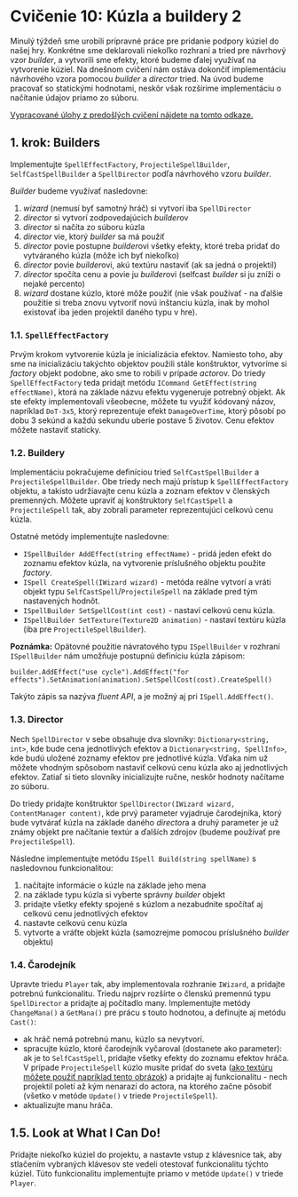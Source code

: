 # Cvičenie 10: Kúzla a buildery 2

Minulý týždeň sme urobili prípravné práce pre pridanie podpory kúziel do našej hry. Konkrétne sme deklarovali niekoľko rozhraní a tried pre návrhový vzor *builder*, a vytvorili sme efekty, ktoré budeme ďalej využívať na vytvorenie kúziel. Na dnešnom cvičení nám ostáva dokončiť implementáciu návrhového vzora pomocou *builder* a *director* tried. Na úvod budeme pracovať so statickými hodnotami, neskôr však rozšírime implementáciu o načítanie údajov priamo zo súboru.

[Vypracované úlohy z predošlých cvičení nájdete na tomto odkaze.](lab10/Project1_after09.zip)

## 1. krok: Builders
Implementujte `SpellEffectFactory`, `ProjectileSpellBuilder`, `SelfCastSpellBuilder` a `SpellDirector` podľa návrhového vzoru *builder*.

*Builder* budeme využívať nasledovne:

1. *wizard* (nemusí byť samotný hráč) si vytvorí iba `SpellDirector`
2. *director* si vytvorí zodpovedajúcich *builder*ov
3. *director* si načíta zo súboru kúzla
4. *director* vie, ktorý *builder* sa má použiť
5. *director* povie postupne *builder*ovi všetky efekty, ktoré treba pridať do vytváraného kúzla (môže ich byť niekoľko)
6. *director* povie *builder*ovi, akú textúru nastaviť (ak sa jedná o projektil)
7. *director* spočíta cenu a povie ju *builder*ovi (selfcast *builder* si ju zníži o nejaké percento)
8. *wizard* dostane kúzlo, ktoré môže použiť (nie však používať - na ďalšie použitie si treba znovu vytvoriť novú inštanciu kúzla, inak by mohol existovať iba jeden projektil daného typu v hre).

### 1.1. `SpellEffectFactory`
Prvým krokom vytvorenie kúzla je inicializácia efektov. Namiesto toho, aby sme na inicializáciu takýchto objektov použili stále konštruktor, vytvoríme si *factory* objekt podobne, ako sme to robili v prípade *actor*ov. Do triedy `SpellEffectFactory` teda pridajt metódu `ICommand GetEffect(string effectName)`, ktorá na základe názvu efektu vygeneruje potrebný objekt. Ak ste efekty implementovali všeobecne, môžete tu využiť kódovaný názov, napríklad `DoT-3x5`, ktorý reprezentuje efekt `DamageOverTime`, ktorý pôsobí po dobu 3 sekúnd a každú sekundu uberie postave 5 životov. Cenu efektov môžete nastaviť staticky.

### 1.2. Buildery
Implementáciu pokračujeme definíciou tried `SelfCastSpellBuilder` a `ProjectileSpellBuilder`. Obe triedy nech majú prístup k `SpellEffectFactory` objektu, a takisto udržiavajte cenu kúzla a zoznam efektov v členských premenných. Môžete upraviť aj konštruktory `SelfCastSpell` a `ProjectileSpell` tak, aby zobrali parameter reprezentujúci celkovú cenu kúzla.

Ostatné metódy implementujte nasledovne:

* `ISpellBuilder AddEffect(string effectName)` - pridá jeden efekt do zoznamu efektov kúzla, na vytvorenie príslušného objektu použite *factory*.
* `ISpell CreateSpell(IWizard wizard)` - metóda reálne vytvorí a vráti objekt typu `SelfCastSpell`/`ProjectileSpell` na základe pred tým nastavených hodnôt.
* `ISpellBuilder SetSpellCost(int cost)` - nastaví celkovú cenu kúzla.
* `ISpellBuilder SetTexture(Texture2D animation)` - nastaví textúru kúzla (iba pre `ProjectileSpellBuilder`).

**Poznámka:** Opätovné použitie návratového typu `ISpellBuilder` v rozhraní `ISpellBuilder` nám umožňuje postupnú definíciu kúzla zápisom:

```
builder.AddEffect("use cycle").AddEffect("for effects").SetAnimation(animation).SetSpellCost(cost).CreateSpell()
```

Takýto zápis sa nazýva *fluent API*, a je možný aj pri `ISpell.AddEffect()`.

### 1.3. Director
Nech `SpellDirector` v sebe obsahuje dva slovníky: `Dictionary<string, int>`, kde bude cena jednotlivých efektov a `Dictionary<string, SpellInfo>`, kde budú uložené zoznamy efektov pre jednotlivé kúzla. Vďaka nim už môžete vhodným spôsobom nastaviť celkovú cenu kúzla ako aj jednotlivých efektov. Zatiaľ si tieto slovníky inicializujte ručne, neskôr hodnoty načítame zo súboru.

Do triedy pridajte konštruktor `SpellDirector(IWizard wizard, ContentManager content)`, kde prvý parameter vyjadruje čarodejníka, ktorý bude vytvárať kúzla na základe daného *director*a a druhý parameter je už známy objekt pre načítanie textúr a ďalších zdrojov (budeme používať pre `ProjectileSpell`).

Následne implementujte metódu `ISpell Build(string spellName)` s nasledovnou funkcionalitou:

1. načítajte informácie o kúzle na základe jeho mena
2. na základe typu kúzla si vyberte správny *builder* objekt
3. pridajte všetky efekty spojené s kúzlom a nezabudnite spočítať aj celkovú cenu jednotlivých efektov
4. nastavte celkovú cenu kúzla
5. vytvorte a vráťte objekt kúzla (samozrejme pomocou príslušného *builder* objektu)

### 1.4. Čarodejník
Upravte triedu `Player` tak, aby implementovala rozhranie `IWizard`, a pridajte potrebnú funkcionalitu. Triedu najprv rozšírte o členskú premennú typu `SpellDirector` a pridajte aj počítadlo many. Implementujte metódy `ChangeMana()` a `GetMana()` pre prácu s touto hodnotou, a definujte aj metódu `Cast()`:

* ak hráč nemá potrebnú manu, kúzlo sa nevytvorí.
* spracujte kúzlo, ktoré čarodejník vyčaroval (dostanete ako parameter): ak je to `SelfCastSpell`, pridajte všetky efekty do zoznamu efektov hráča. V prípade `ProjectileSpell` kúzlo musíte pridať do sveta ([ako textúru môžete použiť napríklad tento obrázok](lab10/ball.png)) a pridajte aj funkcionalitu - nech projektil poletí až kým nenarazí do actora, na ktorého začne pôsobiť (všetko v metóde `Update()` v triede `ProjectileSpell`).
* aktualizujte manu hráča.

## 1.5. Look at What I Can Do!

Pridajte niekoľko kúziel do projektu, a nastavte vstup z klávesnice tak, aby stlačením vybraných klávesov ste vedeli otestovať funkcionalitu týchto kúziel. Túto funkcionalitu implementujte priamo v metóde `Update()` v triede `Player`.
